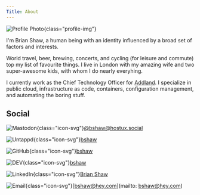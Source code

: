 ```yaml
---
Title: About
---
```


![Profile Photo](https://s.gravatar.com/avatar/79c538700fa250a449020537c4f5347e?s=240){class="profile-img"}

I'm Brian Shaw, a human being with an identity influenced by a broad set of factors and interests.

World travel, beer, brewing, concerts, and cycling (for leisure and commute) top my list of favourite things.
I live in London with my amazing wife and two super-awesome kids, with whom I do nearly everyhing.

I currently work as the Chief Technology Officer for [Addland](https://addland.com).
I specialize in public cloud, infrastructure as code, containers, configuration management, and automating the boring stuff.

## Social

![Mastodon](/images/mastodon.svg){class="icon-svg"}[@bshaw@hostux.social](https://hostux.social/@bshaw)

![Untappd](/images/untappd.svg){class="icon-svg"}[bshaw](https://untappd.com/user/bshaw)

![GitHub](/images/github.svg){class="icon-svg"}[bshaw](https://github.com/bshaw)

![DEV](/images/dev.svg){class="icon-svg"}[bshaw](https://dev.to/bshaw)

![LinkedIn](/images/linkedin.svg){class="icon-svg"}[Brian Shaw](https://linkedin.com/in/brianbshaw)

![Email](/images/hey.svg){class="icon-svg"}[bshaw@hey.com](mailto: bshaw@hey.com)
